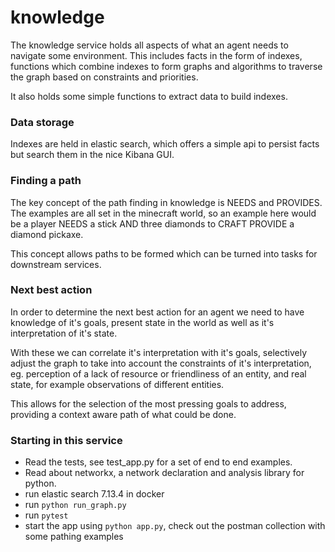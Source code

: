 # knowledge

The knowledge service holds all aspects of what an agent needs to navigate some environment. This includes facts in the form of indexes, functions which combine indexes to form graphs and algorithms to traverse the graph based on constraints and priorities.

It also holds some simple functions to extract data to build indexes.

### Data storage
Indexes are held in elastic search, which offers a simple api to persist facts but search them in the nice Kibana GUI. 

### Finding a path
The key concept of the path finding in knowledge is NEEDS and PROVIDES. The examples are all set in the minecraft world, so an example here would be a player NEEDS a stick AND three diamonds to CRAFT PROVIDE a diamond pickaxe.

This concept allows paths to be formed which can be turned into tasks for downstream services.

### Next best action
In order to determine the next best action for an agent we need to have knowledge of it's goals, present state in the world as well as it's interpretation of it's state.

With these we can correlate it's interpretation with it's goals, selectively adjust the graph to take into account the constraints of it's interpretation, eg. perception of a lack of resource or friendliness of an entity, and real state, for example observations of different entities.

This allows for the selection of the most pressing goals to address, providing a context aware path of what could be done.

### Starting in this service
* Read the tests, see test_app.py for a set of end to end examples.
* Read about networkx, a network declaration and analysis library for python.
* run elastic search 7.13.4 in docker
* run ```python run_graph.py```
* run ```pytest```
* start the app using ```python app.py```, check out the postman collection with some pathing examples


